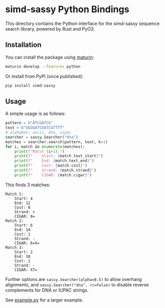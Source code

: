 # simd-sassy Python Bindings

This directory contains the Python interface for the simd-sassy sequence search library, powered by Rust and PyO3.

## Installation

You can install the package using [maturin](https://github.com/PyO3/maturin):

```bash
maturin develop --features python
```

Or install from PyPI (once published):

```bash
pip install simd-sassy
```

## Usage

A simple usage is as follows:

``` python
pattern = b"ATCGATCG"
text = b"GGGGATCGATCGTTTT"
# alphabet: ascii, dna, uipac
searcher = sassy.Searcher("dna")
matches = searcher.search(pattern, text, k=1)
for i, match in enumerate(matches):
    print(f"Match {i+1}:")
    print(f"    Start: {match.text_start}")
    print(f"    End: {match.text_end}")
    print(f"    Cost: {match.cost}")
    print(f"    Strand: {match.strand}")
    print(f"    CIGAR: {match.cigar}")
```

This finds 3 matches:

``` text
Match 1:
    Start: 4
    End: 12
    Cost: 0
    Strand: +
    CIGAR: 8=
Match 2:
    Start: 6
    End: 14
    Cost: 1
    Strand: -
    CIGAR: 6=X=
Match 3:
    Start: 2
    End: 10
    Cost: 1
    Strand: -
    CIGAR: X7=
```

Further options are `sassy.Searcher(alpha=0.5)` to allow overhang alignments,
and `sassy.Searcher("dna", rc=False)` to disable reverse complements for DNA
or IUPAC strings.

See [example.py](sassy/example.py) for a larger example.
